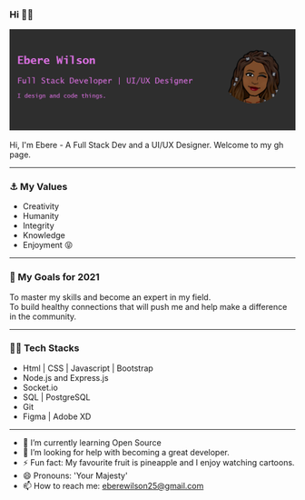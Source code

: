 ### Hi :superhero_woman:

<img src="https://github.com/Eberewilson/Eberewilson/blob/master/gh-image.png">

Hi, I'm Ebere - A Full Stack Dev and a UI/UX Designer. Welcome to my gh page.

----------------------------------------------------------------------------------------------------------------------------

### :anchor: My Values
- Creativity
- Humanity
- Integrity
- Knowledge
- Enjoyment  :stuck_out_tongue_closed_eyes:

-----------------------------------------------------------------------------------------------------------------------------

### 🔭 My Goals for 2021
To master my skills and become an expert in my field. <br>
To build healthy connections that will push me and help make a difference in the community.

------------------------------------------------------------------------------------------------------------------------------

### :woman_technologist: Tech Stacks
- Html | CSS | Javascript | Bootstrap 
- Node.js and Express.js
- Socket.io
- SQL | PostgreSQL
- Git
- Figma | Adobe XD

-----------------------------------------------------------------------------------------------------------------------------

- 🌱 I’m currently learning Open Source
- 🤔 I’m looking for help with becoming a great developer.
- ⚡ Fun fact: My favourite fruit is pineapple and I enjoy watching cartoons.
- 😄 Pronouns: 'Your Majesty'
- 📫 How to reach me: eberewilson25@gmail.com


<!--
**Eberewilson/Eberewilson** is a ✨ _special_ ✨ repository because its `README.md` (this file) appears on your GitHub profile.

Here are some ideas to get you started:

- 🔭 I’m currently working on ...
- 👯 I’m looking to collaborate on ...
- 💬 Ask me about ...
-->
